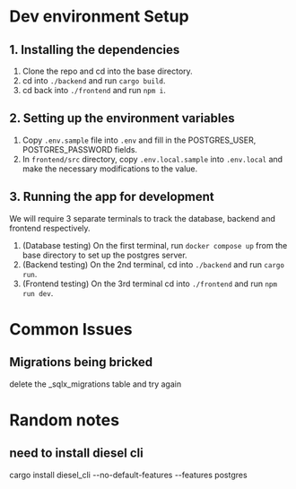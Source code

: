 # Dev environment Setup

## 1. Installing the dependencies
1. Clone the repo and cd into the base directory.
2. cd into `./backend` and run `cargo build`.
3. cd back into `./frontend` and run `npm i`.

## 2. Setting up the environment variables
1. Copy `.env.sample` file into `.env` and fill in the POSTGRES_USER, POSTGRES_PASSWORD fields.
2. In `frontend/src` directory, copy `.env.local.sample` into `.env.local` and make the necessary modifications to the value.

## 3. Running the app for development
We will require 3 separate terminals to track the database, backend and frontend respectively.
1. (Database testing) On the first terminal, run `docker compose up` from the base directory to set up the postgres server.
2. (Backend testing) On the 2nd terminal, cd into `./backend` and run `cargo run`.
3. (Frontend testing) On the 3rd terminal cd into `./frontend` and run `npm run dev`.

# Common Issues

## Migrations being bricked
delete the _sqlx_migrations table and try again

# Random notes

## need to install diesel cli
cargo install diesel_cli --no-default-features --features postgres